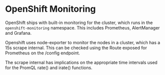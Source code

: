 # OpenShift Monitoring

OpenShift ships with built-in monitoring for the cluster, which runs in the `openshift-monitoring` namespace. This includes Prometheus, AlertManager and Grafana. 

Openshift uses node-exporter to monitor the nodes in a cluster, which has a 15s scrape internal. This can be checked using the Route exposed for Prometheus on the /config endpoint. 

The scrape internal has implications on the appropriate time intervals used for the PromQL rate() and irate() functions. 
